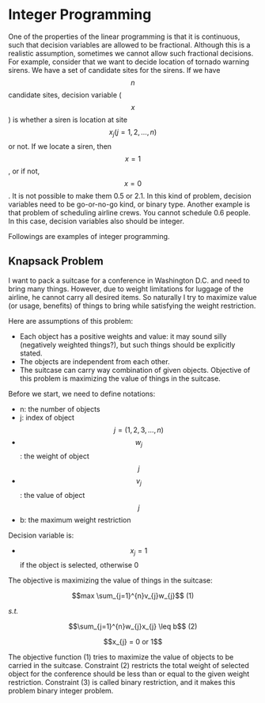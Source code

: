 # Integer Programming

One of the properties of the linear programming is that it is continuous, such that decision variables are allowed to be fractional. Although this is a realistic assumption, sometimes we cannot allow such fractional decisions. For example, consider that we want to decide location of tornado warning sirens. We have a set of candidate sites for the sirens. If we have $$n$$ candidate sites, decision variable ($$x$$) is whether a siren is location at site $$x_{j} (j = 1,2,\ldots, n)$$ or not. If we locate a siren, then $$x = 1$$, or if not, $$x = 0$$. It is not possible to make them 0.5 or 2.1. In this kind of problem, decision variables need to be go-or-no-go kind, or binary type. Another example is that problem of scheduling airline crews. You cannot schedule 0.6 people. In this case, decision variables also should be integer.

Followings are examples of integer programming.

## Knapsack Problem

I want to pack a suitcase for a conference in Washington D.C. and need to bring many things. However, due to weight limitations for luggage of the airline, he cannot carry all desired items. So naturally I try to maximize value (or usage, benefits) of things to bring while satisfying the weight restriction.

Here are assumptions of this problem:
- Each object has a positive weights and value: it may sound silly (negatively weighted things?), but such things should be explicitly stated.
- The objects are independent from each other.
- The suitcase can carry way combination of given objects.
Objective of this problem is maximizing the value of things in the suitcase.

Before we start, we need to define notations:

* n: the number of objects
* j: index of object $$j = (1,2,3,\ldots,n)$$
* $$w_{j}$$: the weight of object $$j$$
* $$v_{j}$$: the value of object $$j$$
* b: the maximum weight restriction

Decision variable is:

* $$x_{j} = 1$$ if the object is selected, otherwise 0

The objective is maximizing the value of things in the suitcase:

<p style="text-align: center;">$$max \sum_{j=1}^{n}v_{j}w_{j}$$ (1)</p>

*s.t.*

<p style="text-align: center;"> $$\sum_{j=1}^{n}w_{j}x_{j} \leq b$$ (2)
</p>
<p style="text-align: center;">$$x_{j} = 0 or 1$$</p>

The objective function (1) tries to maximize the value of objects to be carried in the suitcase. Constraint (2) restricts the total weight of selected object for the conference should be less than or equal to the given weight restriction. Constraint (3) is called binary restriction, and it makes this problem binary integer problem.
